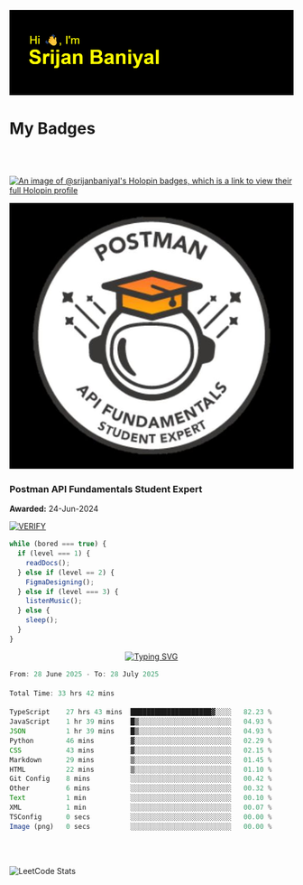 ![Header](./header.png)

# My Badges

<Br />
<Br />

[![An image of @srijanbaniyal's Holopin badges, which is a link to view their full Holopin profile](https://holopin.me/srijanbaniyal)](https://holopin.io/@srijanbaniyal)

[![Postman API Fundamentals Student Expert](/Postman.jpeg)](https://api.badgr.io/public/assertions/r9BLLy0oTfKJBbkGuDI1zA)

### Postman API Fundamentals Student Expert

**Awarded:** 24-Jun-2024

[![VERIFY](https://img.shields.io/badge/VERIFY-blue)](https://badgecheck.io?url=https%3A%2F%2Fapi.badgr.io%2Fpublic%2Fassertions%2Fr9BLLy0oTfKJBbkGuDI1zA)

```javascript
while (bored === true) {
  if (level === 1) {
    readDocs();
  } else if (level == 2) {
    FigmaDesigning();
  } else if (level === 3) {
    listenMusic();
  } else {
    sleep();
  }
}
```

<p align="center">
  <a href="https://git.io/typing-svg"><img src="https://readme-typing-svg.demolab.com?font=Tilt+Prism&size=30&pause=1000&color=0FF75B&center=true&vCenter=true&width=800&height=80&lines=Time+spent+on+various+Programming+languages" alt="Typing SVG" /></a>
</p>

<!--START_SECTION:waka-->

```TypeScript
From: 28 June 2025 - To: 28 July 2025

Total Time: 33 hrs 42 mins

TypeScript    27 hrs 43 mins  ████████████████████▓░░░░   82.23 %
JavaScript    1 hr 39 mins    █▒░░░░░░░░░░░░░░░░░░░░░░░   04.93 %
JSON          1 hr 39 mins    █▒░░░░░░░░░░░░░░░░░░░░░░░   04.93 %
Python        46 mins         ▓░░░░░░░░░░░░░░░░░░░░░░░░   02.29 %
CSS           43 mins         ▓░░░░░░░░░░░░░░░░░░░░░░░░   02.15 %
Markdown      29 mins         ▒░░░░░░░░░░░░░░░░░░░░░░░░   01.45 %
HTML          22 mins         ▒░░░░░░░░░░░░░░░░░░░░░░░░   01.10 %
Git Config    8 mins          ░░░░░░░░░░░░░░░░░░░░░░░░░   00.42 %
Other         6 mins          ░░░░░░░░░░░░░░░░░░░░░░░░░   00.32 %
Text          1 min           ░░░░░░░░░░░░░░░░░░░░░░░░░   00.10 %
XML           1 min           ░░░░░░░░░░░░░░░░░░░░░░░░░   00.07 %
TSConfig      0 secs          ░░░░░░░░░░░░░░░░░░░░░░░░░   00.00 %
Image (png)   0 secs          ░░░░░░░░░░░░░░░░░░░░░░░░░   00.00 %
```

<!--END_SECTION:waka-->

<Br />
<Br />

![LeetCode Stats](https://leetcard.jacoblin.cool/Srijan-Baniyal?theme=dark&font=Rasa&ext=contest)
